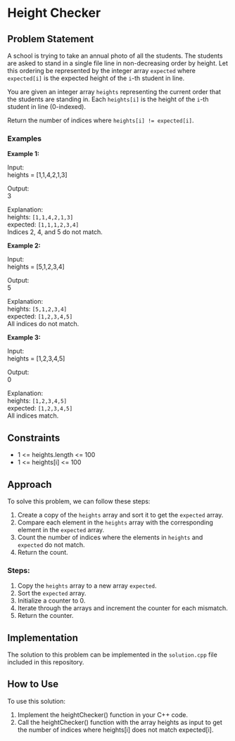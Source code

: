 # Height Checker

## Problem Statement

A school is trying to take an annual photo of all the students. The students are asked to stand in a single file line in non-decreasing order by height. Let this ordering be represented by the integer array `expected` where `expected[i]` is the expected height of the `i`-th student in line.

You are given an integer array `heights` representing the current order that the students are standing in. Each `heights[i]` is the height of the `i`-th student in line (0-indexed).

Return the number of indices where `heights[i] != expected[i]`.

### Examples

**Example 1:**

Input:  
heights = [1,1,4,2,1,3]

Output:  
3

Explanation:  
heights:  `[1,1,4,2,1,3]`  
expected: `[1,1,1,2,3,4]`  
Indices 2, 4, and 5 do not match.

**Example 2:**

Input:  
heights = [5,1,2,3,4]

Output:  
5

Explanation:  
heights:  `[5,1,2,3,4]`  
expected: `[1,2,3,4,5]`  
All indices do not match.

**Example 3:**

Input:  
heights = [1,2,3,4,5]

Output:  
0

Explanation:  
heights:  `[1,2,3,4,5]`  
expected: `[1,2,3,4,5]`  
All indices match.

## Constraints

- 1 <= heights.length <= 100
- 1 <= heights[i] <= 100

## Approach

To solve this problem, we can follow these steps:

1. Create a copy of the `heights` array and sort it to get the `expected` array.
2. Compare each element in the `heights` array with the corresponding element in the `expected` array.
3. Count the number of indices where the elements in `heights` and `expected` do not match.
4. Return the count.

### Steps:

1. Copy the `heights` array to a new array `expected`.
2. Sort the `expected` array.
3. Initialize a counter to 0.
4. Iterate through the arrays and increment the counter for each mismatch.
5. Return the counter.

## Implementation

The solution to this problem can be implemented in the `solution.cpp` file included in this repository.


## How to Use
To use this solution:

1. Implement the heightChecker() function in your C++ code.
2. Call the heightChecker() function with the array heights as input to get the number of indices where heights[i] does not match expected[i].
